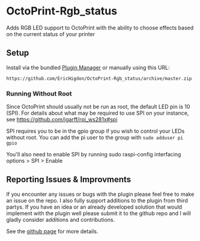 # OctoPrint-Rgb_status

Adds RGB LED support to OctoPrint with the ability to choose effects based on the current status of your printer

## Setup

Install via the bundled [Plugin Manager](https://github.com/foosel/OctoPrint/wiki/Plugin:-Plugin-Manager)
or manually using this URL:

    https://github.com/EricHigdon/OctoPrint-Rgb_status/archive/master.zip
    
### Running Without Root

Since OctoPrint should usually not be run as root, the default LED pin is 10 (SPI). For details about what may be required to use SPI on your instance, see https://github.com/jgarff/rpi_ws281x#spi

SPI requires you to be in the gpio group if you wish to control your LEDs without root.
You can add the pi user to the group with `sudo adduser pi gpio`

You'll also need to enable SPI by running sudo raspi-config interfacing options > SPI > Enable

## Reporting Issues & Improvments

If you encounter any issues or bugs with the plugin please feel free to make an issue on the repo. I also fully support additions to the plugin from third partys. If you have an idea or an already developed solution that would implement with the plugin well please submit it to the github repo and I will gladly consider additions and contributions.

See the [github page](https://github.com/EricHigdon/OctoPrint-RGB_status/) for more details.
